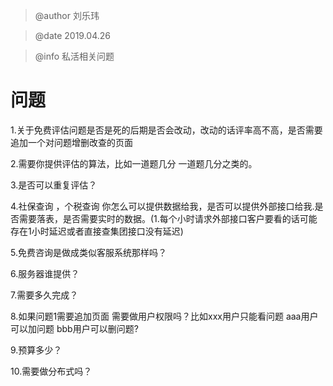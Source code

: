 >@author 刘乐玮

>@date   2019.04.26

>@info 私活相关问题
# 问题
1.关于免费评估问题是否是死的后期是否会改动，改动的话评率高不高，是否需要追加一个对问题增删改查的页面

2.需要你提供评估的算法，比如一道题几分 一道题几分之类的。

3.是否可以重复评估？

4.社保查询 ，个税查询 你怎么可以提供数据给我，是否可以提供外部接口给我.是否需要落表，是否需要实时的数据。(1.每个小时请求外部接口客户要看的话可能存在1小时延迟或者直接查集团接口没有延迟)

5.免费咨询是做成类似客服系统那样吗？

6.服务器谁提供？

7.需要多久完成？

8.如果问题1需要追加页面 需要做用户权限吗？比如xxx用户只能看问题 aaa用户可以加问题 bbb用户可以删问题?

9.预算多少？

10.需要做分布式吗？

